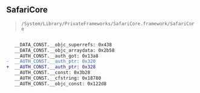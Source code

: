 ## SafariCore

> `/System/Library/PrivateFrameworks/SafariCore.framework/SafariCore`

```diff

   __DATA_CONST.__objc_superrefs: 0x438
   __DATA_CONST.__objc_arraydata: 0x2b58
   __AUTH_CONST.__auth_got: 0x13a8
-  __AUTH_CONST.__auth_ptr: 0x320
+  __AUTH_CONST.__auth_ptr: 0x328
   __AUTH_CONST.__const: 0x3b28
   __AUTH_CONST.__cfstring: 0x18780
   __AUTH_CONST.__objc_const: 0x122d8

```
